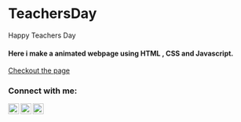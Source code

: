 # TeachersDay
Happy Teachers Day


#### Here i make a animated webpage using HTML  , CSS and Javascript.

[Checkout the page][website]

### Connect with me:

[<img align="left" alt="codeSTACKr | Twitter" width="22px" src="https://cdn.jsdelivr.net/npm/simple-icons@v3/icons/twitter.svg" />][twitter]
[<img align="left" alt="codeSTACKr | LinkedIn" width="22px" src="https://cdn.jsdelivr.net/npm/simple-icons@v3/icons/linkedin.svg" />][linkedin]
[<img align="left" alt="codeSTACKr | Instagram" width="22px" src="https://cdn.jsdelivr.net/npm/simple-icons@v3/icons/instagram.svg" />][instagram]

[twitter]: https://twitter.com/Chinmay_R_sahoo
[instagram]: https://www.instagram.com/chinmay_ranjan_/
[linkedin]: https://www.linkedin.com/in/chinmay-ranjan-sahoo-865b75161/
[vscode]: https://code.visualstudio.com/


[website]: https://surlogu.github.io/TeachersDay/
